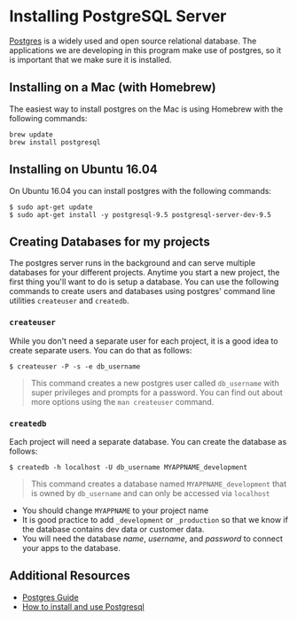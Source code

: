 # Installing PostgreSQL Server

[Postgres](https://www.postgresql.org/) is a widely used and open source relational database. The applications we are developing in this program make use of postgres, so it is important that we make sure it is installed.


## Installing on a Mac (with Homebrew)

The easiest way to install postgres on the Mac is using Homebrew with the following commands:

```
brew update
brew install postgresql
```

## Installing on Ubuntu 16.04

On Ubuntu 16.04 you can install postgres with the following commands:

```
$ sudo apt-get update
$ sudo apt-get install -y postgresql-9.5 postgresql-server-dev-9.5
```


## Creating Databases for my projects

The postgres server runs in the background and can serve multiple databases for your different projects. Anytime you start a new project, the first thing you'll want to do is setup a database. You can use the following commands to create users and databases using postgres' command line utilities `createuser` and `createdb`.


### `createuser`

While you don't need a separate user for each project, it is a good idea to create separate users. You can do that as follows:

```
$ createuser -P -s -e db_username
```

> This command creates a new postgres user called `db_username` with super privileges and prompts for a password. You can find out about more options using the `man createuser` command.

### `createdb`

Each project will need a separate database. You can create the database as follows:

```
$ createdb -h localhost -U db_username MYAPPNAME_development
```

> This command creates a database named `MYAPPNAME_development` that is owned by `db_username` and can only be accessed via `localhost`

- You should change `MYAPPNAME` to your project name
- It is good practice to add `_development` or `_production` so that we know if the database contains dev data or customer data.
- You will need the database _name_, _username_, and _password_ to connect your apps to the database.


## Additional Resources

* [Postgres Guide](http://postgresguide.com/)
* [How to install and use Postgresql](https://www.digitalocean.com/community/tutorials/how-to-install-and-use-postgresql-on-ubuntu-16-04)
